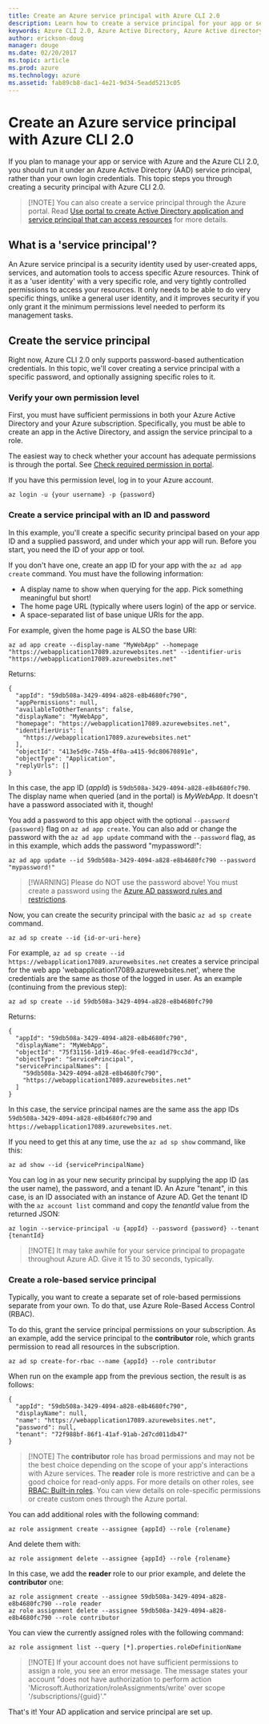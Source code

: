 ```yaml
---
title: Create an Azure service principal with Azure CLI 2.0
description: Learn how to create a service principal for your app or service with Azure CLI 2.0.
keywords: Azure CLI 2.0, Azure Active Directory, Azure Active directory, AD, RBAC
author: erickson-doug
manager: douge
ms.date: 02/20/2017
ms.topic: article
ms.prod: azure
ms.technology: azure
ms.assetid: fab89cb8-dac1-4e21-9d34-5eadd5213c05
---
```


# Create an Azure service principal with Azure CLI 2.0

If you plan to manage your app or service with Azure and the Azure CLI 2.0, you should run it under an Azure Active Directory (AAD) service principal, rather than your own login credentials.  This topic steps you through creating a security principal with Azure CLI 2.0.


> [!NOTE] You can also create a service principal through the Azure portal. Read [Use portal to create Active Directory application and service principal that can access resources](/azure/azure-resource-manager/resource-group-create-service-principal-portal) for more details.

## What is a 'service principal'?

An Azure service principal is a security identity used by user-created apps, services, and automation tools to access specific Azure resources. Think of it as a 'user identity' with a very specific role, and very tightly controlled permissions to access your resources. It only needs to be able to do very specific things, unlike a general user identity, and it improves security if you only grant it the minimum permissions level needed to perform its management tasks. 

## Create the service principal

Right now, Azure CLI 2.0 only supports password-based authentication credentials. In this topic, we'll cover creating a service principal with a specific password, and optionally assigning specific roles to it.

### Verify your own permission level

First, you must have sufficient permissions in both your Azure Active Directory and your Azure subscription. Specifically, you must be able to create an app in the Active Directory, and assign the service principal to a role. 

The easiest way to check whether your account has adequate permissions is through the portal. See [Check required permission in portal](/azure/azure-resource-manager/resource-group-create-service-principal-portal.md#required-permissions).

If you have this permission level, log in to your Azure account.

```azurecli
az login -u {your username} -p {password}
```

### Create a service principal with an ID and password

In this example, you'll create a specific security principal based on your app ID and a supplied password, and under which your app will run. Before you start, you need the ID of your app or tool. 

If you don't have one, create an app ID for your app with the `az ad app create` command. You must have the following information:

  * A display name to show when querying for the app. Pick something meaningful but short!
  * The home page URL (typically where users login) of the app or service.
  * A space-separated list of base unique URIs for the app. 

For example, given the home page is ALSO the base URI:

`az ad app create --display-name "MyWebApp" --homepage "https://webapplication17089.azurewebsites.net" --identifier-uris "https://webapplication17089.azurewebsites.net"`

Returns:

```
{
  "appId": "59db508a-3429-4094-a828-e8b4680fc790",
  "appPermissions": null,
  "availableToOtherTenants": false,
  "displayName": "MyWebApp",
  "homepage": "https://webapplication17089.azurewebsites.net",
  "identifierUris": [
    "https://webapplication17089.azurewebsites.net"
  ],
  "objectId": "413e5d9c-745b-4f0a-a415-9dc80670891e",
  "objectType": "Application",
  "replyUrls": []
}
```
In this case, the app ID (*appId*) is `59db508a-3429-4094-a828-e8b4680fc790`. The display name when queried (and in the portal) is *MyWebApp*. It doesn't have a password associated with it, though!

You add a password to this app object with the optional `--password {password}` flag on `az ad app create`. You can also add or change the password with the `az ad app update` command with the `--password` flag, as in this example, which adds the password "mypassword!":

```
az ad app update --id 59db508a-3429-4094-a828-e8b4680fc790 --password "mypassword!"
```
> [!WARNING] Please do NOT use the password above! You must create a password using the [Azure AD password rules and restrictions](/active-directory/active-directory-passwords-policy).

Now, you can create the security principal with the basic `az ad sp create` command.
     
```azurecli
az ad sp create --id {id-or-uri-here}
```

For example, `az ad sp create --id https://webapplication17089.azurewebsites.net` creates a service principal for the web app 'webapplication17089.azurewebsites.net', where the credentials are the same as those of the logged in user. As an example (continuing from the previous step):

`az ad sp create --id 59db508a-3429-4094-a828-e8b4680fc790`

Returns:

```
{
  "appId": "59db508a-3429-4094-a828-e8b4680fc790",
  "displayName": "MyWebApp",
  "objectId": "75f31156-1d19-46ac-9fe8-eead1d79cc3d",
  "objectType": "ServicePrincipal",
  "servicePrincipalNames": [
    "59db508a-3429-4094-a828-e8b4680fc790",
    "https://webapplication17089.azurewebsites.net"
  ]
}
```
In this case, the service principal names are the same ass the app IDs `59db508a-3429-4094-a828-e8b4680fc790` and `https://webapplication17089.azurewebsites.net`.

If you need to get this at any time, use the `az ad sp show` command, like this:

```azurecli
az ad show --id {servicePrincipalName}
```

You can log in as your new security principal by supplying the app ID (as the user name), the password, and a tenant ID. An Azure "tenant", in this case, is an ID associated with an instance of Azure AD. Get the tenant ID with the `az account list` command and copy the *tenantId* value from the returned JSON:

```azurecli
az login --service-principal -u {appId} --password {password} --tenant {tenantId}
``` 
> [!NOTE] It may take awhile for your service principal to propagate throughout Azure AD. Give it 15 to 30 seconds, typically.

### Create a role-based service principal

Typically, you want to create a separate set of role-based permissions separate from your own. To do that, use Azure Role-Based Access Control (RBAC).     
    
To do this, grant the service principal permissions on your subscription. As an example, add the service principal to the **contributor** role, which grants permission to read all resources in the subscription.

```azurecli
az ad sp create-for-rbac --name {appId} --role contributor
``` 
When run on the example app from the previous section, the result is as follows:

```
{
  "appId": "59db508a-3429-4094-a828-e8b4680fc790",
  "displayName": null,
  "name": "https://webapplication17089.azurewebsites.net",
  "password": null,
  "tenant": "72f988bf-86f1-41af-91ab-2d7cd011db47"
}
```

> [!NOTE] The **contributor** role has broad permissions and may not be the best choice depending on the scope of your app's interactions with Azure services. The **reader** role is more restrictive and can be a good choice for read-only apps. For more details on other roles, see [RBAC: Built-in roles](/azure/active-directory/role-based-access-built-in-roles.md). You can view details on role-specific permissions or create custom ones through the Azure portal.

You can add additional roles with the following command:

```azurecli
az role assignment create --assignee {appId} --role {rolename}
```

And delete them with:

```azurecli
az role assignment delete --assignee {appId} --role {rolename}
```

In this case, we add the **reader** role to our prior example, and delete the **contributor** one:

```
az role assignment create --assignee 59db508a-3429-4094-a828-e8b4680fc790 --role reader
az role assignment delete --assignee 59db508a-3429-4094-a828-e8b4680fc790 --role contributor
```

You can view the currently assigned roles with the following command:

```azurecli
az role assignment list --query [*].properties.roleDefinitionName
```

> [!NOTE] If your account does not have sufficient permissions to assign a role, you see an error message. The message states your account "does not have authorization to perform action 'Microsoft.Authorization/roleAssignments/write' over scope '/subscriptions/{guid}'."

That's it! Your AD application and service principal are set up.  



